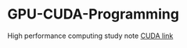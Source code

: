 # GPU-CUDA-Programming
High performance computing study note
[CUDA link](https://developer.nvidia.com/cuda-zone)
